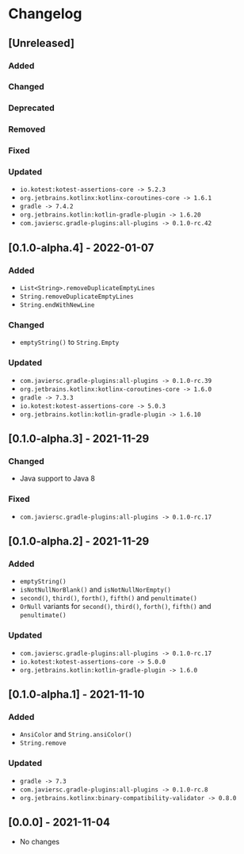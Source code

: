 # Changelog

## [Unreleased]

### Added

### Changed

### Deprecated

### Removed

### Fixed

### Updated

- `io.kotest:kotest-assertions-core -> 5.2.3`
- `org.jetbrains.kotlinx:kotlinx-coroutines-core -> 1.6.1`
- `gradle -> 7.4.2`
- `org.jetbrains.kotlin:kotlin-gradle-plugin -> 1.6.20`
- `com.javiersc.gradle-plugins:all-plugins -> 0.1.0-rc.42`

## [0.1.0-alpha.4] - 2022-01-07

### Added

- `List<String>.removeDuplicateEmptyLines`
- `String.removeDuplicateEmptyLines`
- `String.endWithNewLine`

### Changed

- `emptyString()` to `String.Empty`

### Updated

- `com.javiersc.gradle-plugins:all-plugins -> 0.1.0-rc.39`
- `org.jetbrains.kotlinx:kotlinx-coroutines-core -> 1.6.0`
- `gradle -> 7.3.3`
- `io.kotest:kotest-assertions-core -> 5.0.3`
- `org.jetbrains.kotlin:kotlin-gradle-plugin -> 1.6.10`

## [0.1.0-alpha.3] - 2021-11-29

### Changed

- Java support to Java 8

### Fixed

- `com.javiersc.gradle-plugins:all-plugins -> 0.1.0-rc.17`

## [0.1.0-alpha.2] - 2021-11-29

### Added

- `emptyString()`
- `isNotNullNorBlank()` and `isNotNullNorEmpty()`
- `second()`, `third()`, `forth()`, `fifth()` and `penultimate()`
- `OrNull` variants for `second()`, `third()`, `forth()`, `fifth()` and `penultimate()`

### Updated

- `com.javiersc.gradle-plugins:all-plugins -> 0.1.0-rc.17`
- `io.kotest:kotest-assertions-core -> 5.0.0`
- `org.jetbrains.kotlin:kotlin-gradle-plugin -> 1.6.0`

## [0.1.0-alpha.1] - 2021-11-10

### Added

- `AnsiColor` and `String.ansiColor()`
- `String.remove`

### Updated

- `gradle -> 7.3`
- `com.javiersc.gradle-plugins:all-plugins -> 0.1.0-rc.8`
- `org.jetbrains.kotlinx:binary-compatibility-validator -> 0.8.0`

## [0.0.0] - 2021-11-04

- No changes
